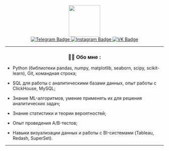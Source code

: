 <!-- Создание гифки в шапке профиля-->
<div id="header" align="center">
  <img src="https://media.giphy.com/media/v1.Y2lkPTc5MGI3NjExZjRlMjYyYzM4MjIyN2E3YTNmODNhZjk1OGY2ZTYxMGY2NTlhZTA5ZiZlcD12MV9pbnRlcm5hbF9naWZzX2dpZklkJmN0PWc/l3vQX4BAzmmXX6hBC/giphy.gif" width="100"/>
  <!-- Создание блока с ссылками на соц.сети -->
  <div id="badges">
    <a href="https://t.me/katringrr">
      <img src="https://img.shields.io/badge/telegram-blue?logo=telegram&logoColor=white&style=for-the-badge" alt="Telegram Badge"/>
    </a>
    <a href="https://www.instagram.com/katrin_grr">
      <img src="https://img.shields.io/badge/instagram-pink?logo=instagram&logoColor=white&style=for-the-badge" alt="Instagram Badge"/>
    </a>
    <a href="https://vk.com/next_katerina">
      <img src="https://img.shields.io/badge/vk-blue?logo=vk&logoColor=white&style=for-the-badge" alt="VK Badge"/>
    </a>
  <!-- Создание счетчика просмотров -->
  </div>
      <img src="https://komarev.com/ghpvc/?username=Katringrr&style=flat-square&color=blue" alt=""/>
<!-- Создание нового раздела -->
  
--- 
  
### :woman_technologist: Обо мне :  
<div align="left"> 
  
- Python (библиотеки pandas, numpy, matplotlib, seaborn, scipy, scikit-learn), Git, командная строка;

- SQL для работы с аналитическими базами данных, опыт работы с ClickHouse, MySQL;

- Знание ML-алгоритмов, умение применять их для решения аналитических задач;

- Знание статистики и теории вероятностей;
  
- Опыт проведения A/B-тестов;
  
- Навыки визуализации данных и работы с BI-системами (Tableau, Redash, SuperSet).
  
---
